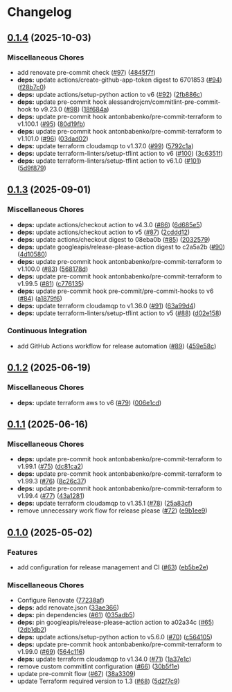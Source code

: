 # Changelog

## [0.1.4](https://github.com/opzkit/terraform-cloudamqp-rabbitmq/compare/v0.1.3...v0.1.4) (2025-10-03)


### Miscellaneous Chores

* add renovate pre-commit check ([#97](https://github.com/opzkit/terraform-cloudamqp-rabbitmq/issues/97)) ([4845f7f](https://github.com/opzkit/terraform-cloudamqp-rabbitmq/commit/4845f7f7dea53eb2270089361d9feeb0f7bfc6c9))
* **deps:** update actions/create-github-app-token digest to 6701853 ([#94](https://github.com/opzkit/terraform-cloudamqp-rabbitmq/issues/94)) ([f28b7c0](https://github.com/opzkit/terraform-cloudamqp-rabbitmq/commit/f28b7c0b7ca1f65b20b74d38894d3de877976165))
* **deps:** update actions/setup-python action to v6 ([#92](https://github.com/opzkit/terraform-cloudamqp-rabbitmq/issues/92)) ([2fb886c](https://github.com/opzkit/terraform-cloudamqp-rabbitmq/commit/2fb886ca490ab9e6cbdc5e34bd341d24ef06eb41))
* **deps:** update pre-commit hook alessandrojcm/commitlint-pre-commit-hook to v9.23.0 ([#98](https://github.com/opzkit/terraform-cloudamqp-rabbitmq/issues/98)) ([18f684a](https://github.com/opzkit/terraform-cloudamqp-rabbitmq/commit/18f684a6e938b121c1a4e4ab4c79d7ef6fcb4aca))
* **deps:** update pre-commit hook antonbabenko/pre-commit-terraform to v1.100.1 ([#95](https://github.com/opzkit/terraform-cloudamqp-rabbitmq/issues/95)) ([80d19fb](https://github.com/opzkit/terraform-cloudamqp-rabbitmq/commit/80d19fbd1401b02e1a38e66c7049231e5f3187a2))
* **deps:** update pre-commit hook antonbabenko/pre-commit-terraform to v1.101.0 ([#96](https://github.com/opzkit/terraform-cloudamqp-rabbitmq/issues/96)) ([03dad02](https://github.com/opzkit/terraform-cloudamqp-rabbitmq/commit/03dad0293611efdc8fb558e4e9aa5be1f5281d18))
* **deps:** update terraform cloudamqp to v1.37.0 ([#99](https://github.com/opzkit/terraform-cloudamqp-rabbitmq/issues/99)) ([5792c1a](https://github.com/opzkit/terraform-cloudamqp-rabbitmq/commit/5792c1aebc8975aa52dd5e73f05cbf1e7656713c))
* **deps:** update terraform-linters/setup-tflint action to v6 ([#100](https://github.com/opzkit/terraform-cloudamqp-rabbitmq/issues/100)) ([3c6351f](https://github.com/opzkit/terraform-cloudamqp-rabbitmq/commit/3c6351fe08a5586342eb950e82a4167ec9baf373))
* **deps:** update terraform-linters/setup-tflint action to v6.1.0 ([#101](https://github.com/opzkit/terraform-cloudamqp-rabbitmq/issues/101)) ([5d9f879](https://github.com/opzkit/terraform-cloudamqp-rabbitmq/commit/5d9f879149d58f679013dc43f28768c49fab3a09))

## [0.1.3](https://github.com/opzkit/terraform-cloudamqp-rabbitmq/compare/v0.1.2...v0.1.3) (2025-09-01)


### Miscellaneous Chores

* **deps:** update actions/checkout action to v4.3.0 ([#86](https://github.com/opzkit/terraform-cloudamqp-rabbitmq/issues/86)) ([6d685e5](https://github.com/opzkit/terraform-cloudamqp-rabbitmq/commit/6d685e58be204cd0f397fe93ec4b567cbe8fb64d))
* **deps:** update actions/checkout action to v5 ([#87](https://github.com/opzkit/terraform-cloudamqp-rabbitmq/issues/87)) ([2cddd12](https://github.com/opzkit/terraform-cloudamqp-rabbitmq/commit/2cddd125f54a7180dd6ee2da72b7424e90d89a56))
* **deps:** update actions/checkout digest to 08eba0b ([#85](https://github.com/opzkit/terraform-cloudamqp-rabbitmq/issues/85)) ([2032579](https://github.com/opzkit/terraform-cloudamqp-rabbitmq/commit/2032579e33fce9c82e56a2d619acac828091c65a))
* **deps:** update googleapis/release-please-action digest to c2a5a2b ([#90](https://github.com/opzkit/terraform-cloudamqp-rabbitmq/issues/90)) ([4d10580](https://github.com/opzkit/terraform-cloudamqp-rabbitmq/commit/4d1058095af1092d7a596f70e38353039d81558e))
* **deps:** update pre-commit hook antonbabenko/pre-commit-terraform to v1.100.0 ([#83](https://github.com/opzkit/terraform-cloudamqp-rabbitmq/issues/83)) ([568178d](https://github.com/opzkit/terraform-cloudamqp-rabbitmq/commit/568178de44b408b20c88d40e3998d06001f46cbd))
* **deps:** update pre-commit hook antonbabenko/pre-commit-terraform to v1.99.5 ([#81](https://github.com/opzkit/terraform-cloudamqp-rabbitmq/issues/81)) ([c776135](https://github.com/opzkit/terraform-cloudamqp-rabbitmq/commit/c776135016e068bac84556bfe55f9b9f16c6329e))
* **deps:** update pre-commit hook pre-commit/pre-commit-hooks to v6 ([#84](https://github.com/opzkit/terraform-cloudamqp-rabbitmq/issues/84)) ([a1879f6](https://github.com/opzkit/terraform-cloudamqp-rabbitmq/commit/a1879f61e135b9c671cca6c2dd2580610b2394bf))
* **deps:** update terraform cloudamqp to v1.36.0 ([#91](https://github.com/opzkit/terraform-cloudamqp-rabbitmq/issues/91)) ([63a99d4](https://github.com/opzkit/terraform-cloudamqp-rabbitmq/commit/63a99d439786b503ccd434fd1963e5617503b42a))
* **deps:** update terraform-linters/setup-tflint action to v5 ([#88](https://github.com/opzkit/terraform-cloudamqp-rabbitmq/issues/88)) ([d02e158](https://github.com/opzkit/terraform-cloudamqp-rabbitmq/commit/d02e158304fa4698543059c1aa9432bb81157262))


### Continuous Integration

* add GitHub Actions workflow for release automation ([#89](https://github.com/opzkit/terraform-cloudamqp-rabbitmq/issues/89)) ([459e58c](https://github.com/opzkit/terraform-cloudamqp-rabbitmq/commit/459e58c1875a2190294bb9afcaae28df90a14054))

## [0.1.2](https://github.com/opzkit/terraform-cloudamqp-rabbitmq/compare/v0.1.1...v0.1.2) (2025-06-19)


### Miscellaneous Chores

* **deps:** update terraform aws to v6 ([#79](https://github.com/opzkit/terraform-cloudamqp-rabbitmq/issues/79)) ([006e1cd](https://github.com/opzkit/terraform-cloudamqp-rabbitmq/commit/006e1cd75dfcdb24eb905238b9d0698766c737a9))

## [0.1.1](https://github.com/opzkit/terraform-cloudamqp-rabbitmq/compare/v0.1.0...v0.1.1) (2025-06-16)


### Miscellaneous Chores

* **deps:** update pre-commit hook antonbabenko/pre-commit-terraform to v1.99.1 ([#75](https://github.com/opzkit/terraform-cloudamqp-rabbitmq/issues/75)) ([dc81ca2](https://github.com/opzkit/terraform-cloudamqp-rabbitmq/commit/dc81ca236e6fc33b2826817a86a8832269a4bf52))
* **deps:** update pre-commit hook antonbabenko/pre-commit-terraform to v1.99.3 ([#76](https://github.com/opzkit/terraform-cloudamqp-rabbitmq/issues/76)) ([8c26c37](https://github.com/opzkit/terraform-cloudamqp-rabbitmq/commit/8c26c374ca8f63096cf1cef52af4669a587eee87))
* **deps:** update pre-commit hook antonbabenko/pre-commit-terraform to v1.99.4 ([#77](https://github.com/opzkit/terraform-cloudamqp-rabbitmq/issues/77)) ([43a1281](https://github.com/opzkit/terraform-cloudamqp-rabbitmq/commit/43a12818eccbd546111b24d0b967be687541ec00))
* **deps:** update terraform cloudamqp to v1.35.1 ([#78](https://github.com/opzkit/terraform-cloudamqp-rabbitmq/issues/78)) ([25a83cf](https://github.com/opzkit/terraform-cloudamqp-rabbitmq/commit/25a83cf5c762d146fa4e42b7ef5039e6d3329a4f))
* remove unnecessary work flow for release please ([#72](https://github.com/opzkit/terraform-cloudamqp-rabbitmq/issues/72)) ([e9b1ee9](https://github.com/opzkit/terraform-cloudamqp-rabbitmq/commit/e9b1ee9c945a4c41614154b2878850a16fb90b35))

## [0.1.0](https://github.com/opzkit/terraform-cloudamqp-rabbitmq/compare/v0.0.18...v0.1.0) (2025-05-02)


### Features

* add configuration for release management and CI ([#63](https://github.com/opzkit/terraform-cloudamqp-rabbitmq/issues/63)) ([eb5be2e](https://github.com/opzkit/terraform-cloudamqp-rabbitmq/commit/eb5be2ef5f508e9f808d9348486be786a68cf0d2))


### Miscellaneous Chores

* Configure Renovate ([77238af](https://github.com/opzkit/terraform-cloudamqp-rabbitmq/commit/77238af39c6b485b46aceca7caccdee4249bda1d))
* **deps:** add renovate.json ([33ae366](https://github.com/opzkit/terraform-cloudamqp-rabbitmq/commit/33ae36667880c4e88757f5cb8c45d5f7f2ec605f))
* **deps:** pin dependencies ([#61](https://github.com/opzkit/terraform-cloudamqp-rabbitmq/issues/61)) ([035adb5](https://github.com/opzkit/terraform-cloudamqp-rabbitmq/commit/035adb53f1339ca27795d633cd5cdb87a29669c0))
* **deps:** pin googleapis/release-please-action action to a02a34c ([#65](https://github.com/opzkit/terraform-cloudamqp-rabbitmq/issues/65)) ([2db1db2](https://github.com/opzkit/terraform-cloudamqp-rabbitmq/commit/2db1db2685417a26c08ee5032a6e5f39c124c848))
* **deps:** update actions/setup-python action to v5.6.0 ([#70](https://github.com/opzkit/terraform-cloudamqp-rabbitmq/issues/70)) ([c564105](https://github.com/opzkit/terraform-cloudamqp-rabbitmq/commit/c5641050e1ac6475ccc23b9c6ae8c4cc6c598349))
* **deps:** update pre-commit hook antonbabenko/pre-commit-terraform to v1.99.0 ([#69](https://github.com/opzkit/terraform-cloudamqp-rabbitmq/issues/69)) ([564c116](https://github.com/opzkit/terraform-cloudamqp-rabbitmq/commit/564c116f11ee46539abd39893fe33005678c0751))
* **deps:** update terraform cloudamqp to v1.34.0 ([#71](https://github.com/opzkit/terraform-cloudamqp-rabbitmq/issues/71)) ([1a37e1c](https://github.com/opzkit/terraform-cloudamqp-rabbitmq/commit/1a37e1c857b09682e38198698bd957ec4bab71eb))
* remove custom commitlint configuration ([#66](https://github.com/opzkit/terraform-cloudamqp-rabbitmq/issues/66)) ([30b5f1e](https://github.com/opzkit/terraform-cloudamqp-rabbitmq/commit/30b5f1e82beef215523305e29bea981d1cb27b4f))
* update pre-commit flow ([#67](https://github.com/opzkit/terraform-cloudamqp-rabbitmq/issues/67)) ([38a3309](https://github.com/opzkit/terraform-cloudamqp-rabbitmq/commit/38a3309b93c7d54d285c7bf906990b1b8c06f88e))
* update Terraform required version to 1.3 ([#68](https://github.com/opzkit/terraform-cloudamqp-rabbitmq/issues/68)) ([5d2f7c9](https://github.com/opzkit/terraform-cloudamqp-rabbitmq/commit/5d2f7c93a458829b0eb512ab7ff8ba19e1f98b1d))
